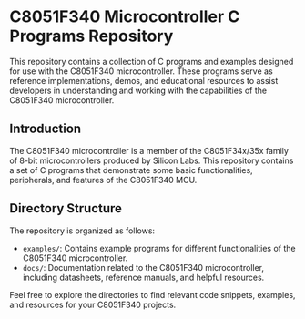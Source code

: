 # C8051F340 Microcontroller C Programs Repository

This repository contains a collection of C programs and examples designed for use with the C8051F340 microcontroller. These programs serve as reference implementations, demos, and educational resources to assist developers in understanding and working with the capabilities of the C8051F340 microcontroller.

## Introduction

The C8051F340 microcontroller is a member of the C8051F34x/35x family of 8-bit microcontrollers produced by Silicon Labs. 
This repository contains a set of C programs that demonstrate some basic functionalities, peripherals, and features of the C8051F340 MCU.

## Directory Structure

The repository is organized as follows:

- `examples/`: Contains example programs for different functionalities of the C8051F340 microcontroller.
- `docs/`: Documentation related to the C8051F340 microcontroller, including datasheets, reference manuals, and helpful resources.

Feel free to explore the directories to find relevant code snippets, examples, and resources for your C8051F340 projects.